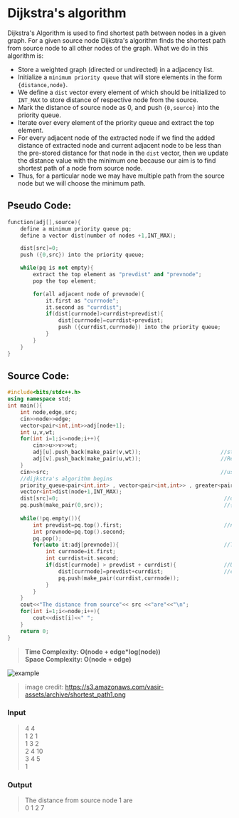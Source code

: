 # Dijkstra's algorithm
Dijkstra's Algorithm is used to find shortest path between nodes in a given graph. For a given  source node Dijkstra's algorithm finds the shortest path from source node to all other nodes of the graph. What we do in this algorithm is:
- Store a weighted graph (directed or undirected) in a adjacency list.
- Initialize a `minimum priority queue` that will store elements in the form `{distance,node}`.
- We define a `dist` vector every element of which should be initialized to `INT_MAX` to store distance of respective node from the source.
- Mark the distance of source node as 0, and push `{0,source}` into the priority queue.
- Iterate over every element of the priority queue and extract the top element.
- For every adjacent node of the extracted node if we find the added distance of extracted node and current adjacent node to be less than the pre-stored distance for that node     in the `dist` vector, then we update the distance value with the minimum one because our aim is to find shortest path of a node from source node.
- Thus, for a particular node we may have multiple path from the source node but we will choose the minimum path.
## Pseudo Code:
``` cpp
function(adj[],source){
    define a minimum priority queue pq;
    define a vector dist(number of nodes +1,INT_MAX);

    dist[src]=0;
    push ({0,src}) into the priority queue;

    while(pq is not empty){
        extract the top element as "prevdist" and "prevnode";
        pop the top element;

        for(all adjacent node of prevnode){
            it.first as "currnode";
            it.second as "currdist";
            if(dist[currnode]>currdist+prevdist){
                dist[currnode]=currdist+prevdist;
                push ({currdist,currnode}) into the priority queue;
            }
        }
    }
}
```
## Source Code:
```cpp
#include<bits/stdc++.h>
using namespace std;
int main(){
    int node,edge,src;
    cin>>node>>edge;
    vector<pair<int,int>>adj[node+1];   
    int u,v,wt;
    for(int i=1;i<=node;i++){
        cin>>u>>v>>wt;
        adj[u].push_back(make_pair(v,wt));                         //storing a weighted graph
        adj[v].push_back(make_pair(u,wt));                         //Remove this in case of a directed graph
    }
    cin>>src;                                                      //user has to input the source node
    //dijkstra's algorithm begins
    priority_queue<pair<int,int> , vector<pair<int,int>> , greater<pair<int,int>> >pq;        //minimum heap
    vector<int>dist(node+1,INT_MAX);
    dist[src]=0;                                                    //distance of the source node is marked zero
    pq.push(make_pair(0,src));                                      //{distance,node}
    
    while(!pq.empty()){
        int prevdist=pq.top().first;                                //node with a minimum distance will be at the top                                                   
        int prevnode=pq.top().second;
        pq.pop();
        for(auto it:adj[prevnode]){                                 //Traversing every adjacent node of the 'prevnode'
            int currnode=it.first;
            int currdist=it.second;
            if(dist[currnode] > prevdist + currdist){               //Update if distance of current node is greater than
                dist[currnode]=prevdist+currdist;                   //combined distance of prevnode and currnode
                pq.push(make_pair(currdist,currnode));              
            }
        }
    }
    cout<<"The distance from source"<< src <<"are"<<"\n";
    for(int i=1;i<=node;i++){
        cout<<dist[i]<<" ";
    }
    return 0;
}
```
>**Time Complexity: O(node + edge*log(node))**                    
>**Space Complexity: O(node + edge)** 
                               
![example](https://s3.amazonaws.com/vasir-assets/archive/shortest_path1.png)

>image credit: https://s3.amazonaws.com/vasir-assets/archive/shortest_path1.png
### Input
>4 4                             
>1 2 1                            
>1 3 2                                
>2 4 10                        
>3 4 5                       
>1
### Output
>The distance from source node 1  are                                                   
>0 1 2 7 
